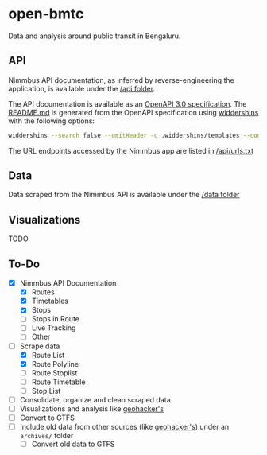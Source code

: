 # open-bmtc

Data and analysis around public transit in Bengaluru.

## API

Nimmbus API documentation, as inferred by reverse-engineering the application, is available under the [/api folder](/api).

The API documentation is available as an [OpenAPI 3.0 specification](/api/nimmbus.yaml). The [README.md](/api/README.md) is generated from the OpenAPI specification using [widdershins](https://github.com/Mermade/widdershins) with the following options:

```sh
widdershins --search false --omitHeader -u .widdershins/templates --code --summary nimmbus.yaml -o README.md
```

The URL endpoints accessed by the Nimmbus app are listed in [/api/urls.txt](/api/urls.txt)

## Data

Data scraped from the Nimmbus API is available under the [/data folder](/data)

## Visualizations

TODO

## To-Do

- [X] Nimmbus API Documentation
  - [X] Routes
  - [X] Timetables
  - [X] Stops
  - [ ] Stops in Route
  - [ ] Live Tracking
  - [ ] Other
- [ ] Scrape data
  - [X] Route List
  - [X] Route Polyline
  - [ ] Route Stoplist
  - [ ] Route Timetable
  - [ ] Stop List
- [ ] Consolidate, organize and clean scraped data
- [ ] Visualizations and analysis like [geohacker's](https://github.com/geohacker/bmtc)
- [ ] Convert to GTFS
- [ ] Include old data from other sources (like [geohacker's](https://github.com/geohacker/bmtc)) under an `archives/` folder
  - [ ] Convert old data to GTFS
